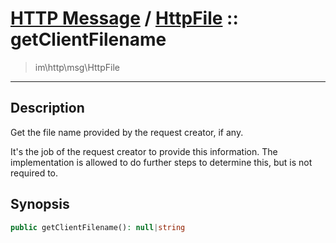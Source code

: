 # [HTTP Message](http.md) / [HttpFile](http-HttpFile.md) :: getClientFilename
 > im\http\msg\HttpFile
____

## Description
Get the file name provided by the request creator, if any.

It's the job of the request creator to provide this information.
The implementation is allowed to do further steps to determine this,
but is not required to.

## Synopsis
```php
public getClientFilename(): null|string
```
